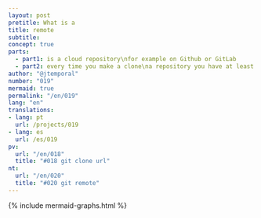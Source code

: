 ```yaml
---
layout: post
pretitle: What is a
title: remote
subtitle:
concept: true
parts:
  - part1: is a cloud repository\nfor example on Github or GitLab
  - part2: every time you make a clone\na repository you have at least one\nremote - the origin
author: "@jtemporal"
number: "019"
mermaid: true
permalink: "/en/019"
lang: "en"
translations:
- lang: pt
  url: /projects/019
- lang: es
  url: /es/019
pv:
  url: "/en/018"
  title: "#018 git clone url"
nt:
  url: "/en/020"
  title: "#020 git remote"
---
```


{% include mermaid-graphs.html %}